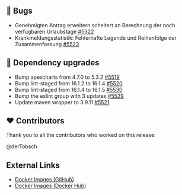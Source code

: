 ## 🐞 Bugs

- Genehmigten Antrag erweitern scheitert an Berechnung der noch verfügbaren Urlaubstage [#5322](https://github.com/urlaubsverwaltung/urlaubsverwaltung/issues/5322)
- Krankmeldungsstatistik: Fehlerhafte Legende und Reihenfolge der Zusammenfassung [#5523](https://github.com/urlaubsverwaltung/urlaubsverwaltung/issues/5523)

## 🔨 Dependency upgrades

- Bump apexcharts from 4.7.0 to 5.3.2 [#5519](https://github.com/urlaubsverwaltung/urlaubsverwaltung/pull/5519)
- Bump lint-staged from 16.1.2 to 16.1.4 [#5520](https://github.com/urlaubsverwaltung/urlaubsverwaltung/pull/5520)
- Bump lint-staged from 16.1.4 to 16.1.5 [#5530](https://github.com/urlaubsverwaltung/urlaubsverwaltung/pull/5530)
- Bump the eslint group with 3 updates [#5529](https://github.com/urlaubsverwaltung/urlaubsverwaltung/pull/5529)
- Update maven wrapper to 3.9.11 [#5521](https://github.com/urlaubsverwaltung/urlaubsverwaltung/pull/5521)

## ❤️ Contributors

Thank you to all the contributors who worked on this release:

@derTobsch
## External Links

- [Docker Images (GitHub)](https://github.com/urlaubsverwaltung/urlaubsverwaltung/pkgs/container/urlaubsverwaltung%2Furlaubsverwaltung)
- [Docker Images (Docker Hub)](https://hub.docker.com/r/urlaubsverwaltung/urlaubsverwaltung)
